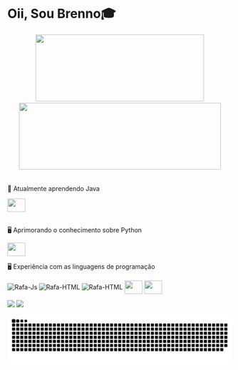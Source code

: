 <h1> Oii, Sou Brenno🎓 </h1>

<div align="center" display="inline">
<img width="378" height="150" src="https://github-readme-stats.vercel.app/api?username=brenofaro&show_icons=true&theme=gotham&include_all_commits=true&count_private=true"/>
<img width="453" height="150" src="https://github-readme-stats.vercel.app/api/top-langs/?username=brenofaro&layout=compact&langs_count=7&theme=gotham"/>
</div>

<br>
<p>🌱 Atualmente aprendendo Java</p>
<div align="left">
  <img align="center" height="30" width="40" src="https://cdn.jsdelivr.net/gh/devicons/devicon/icons/java/java-original.svg" />
</div>
<br>
<p>🖥 Aprimorando o conhecimento sobre Python</p>

<img height="30" width="40" align="center" src="https://cdn.jsdelivr.net/gh/devicons/devicon/icons/python/python-original.svg" />    

<p> 🖥 Experiência com as linguagens de programação
  <br><br>
  <img align="center" alt="Rafa-Js" height="30" width="40" src="https://cdn.jsdelivr.net/gh/devicons/devicon/icons/c/c-original.svg">
  <img align="center" alt="Rafa-HTML" height="30" width="40" src="https://cdn.jsdelivr.net/gh/devicons/devicon/icons/swift/swift-original.svg">
  <img align="center" alt="Rafa-HTML" height="30" width="40" src="https://cdn.jsdelivr.net/gh/devicons/devicon/icons/javascript/javascript-original.svg">
  <img height="30" width="40" align="center" src="https://cdn.jsdelivr.net/gh/devicons/devicon/icons/python/python-original.svg" />  
  <img height="30" width="40" align="center" src="https://cdn.jsdelivr.net/gh/devicons/devicon/icons/haskell/haskell-original.svg" />  
<div>
  <a href="https://instagram.com/breno_faro" target="_blank"><img src="https://img.shields.io/badge/-Instagram-%23E4405F?style=for-the-badge&logo=instagram&logoColor=white" target="_blank"></a>
  <a href = "mailto:brenofaro97@hotmail.com"><img src="https://img.shields.io/badge/-Email-%23333?style=for-the-badge&logo=gmail&logoColor=blue" target="_blank"></a>
</div>

![Snake animation](https://github.com/brenofaro/brenofaro/blob/output/github-contribution-grid-snake.svg)
